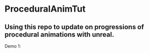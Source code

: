 # ProceduralAnimTut


## Using this repo to update on progressions of procedural animations with unreal.

Demo 1:

